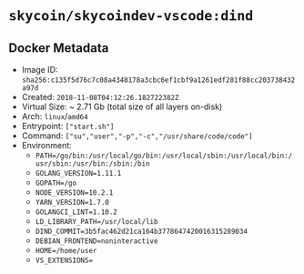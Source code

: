 # `skycoin/skycoindev-vscode:dind`

## Docker Metadata

- Image ID: `sha256:c135f5d76c7c08a4348178a3cbc6ef1cbf9a1261edf281f88cc203738432a97d`
- Created: `2018-11-08T04:12:26.182722382Z`
- Virtual Size: ~ 2.71 Gb
    (total size of all layers on-disk)
- Arch: `linux`/`amd64`
- Entrypoint: `["start.sh"]`
- Command: `["su","user","-p","-c","/usr/share/code/code"]`
- Environment:
    - `PATH=/go/bin:/usr/local/go/bin:/usr/local/sbin:/usr/local/bin:/usr/sbin:/usr/bin:/sbin:/bin`
    - `GOLANG_VERSION=1.11.1`
    - `GOPATH=/go`
    - `NODE_VERSION=10.2.1`
    - `YARN_VERSION=1.7.0`
    - `GOLANGCI_LINT=1.10.2`
    - `LD_LIBRARY_PATH=/usr/local/lib`
    - `DIND_COMMIT=3b5fac462d21ca164b3778647420016315289034`
    - `DEBIAN_FRONTEND=noninteractive`
    - `HOME=/home/user`
    - `VS_EXTENSIONS=`

